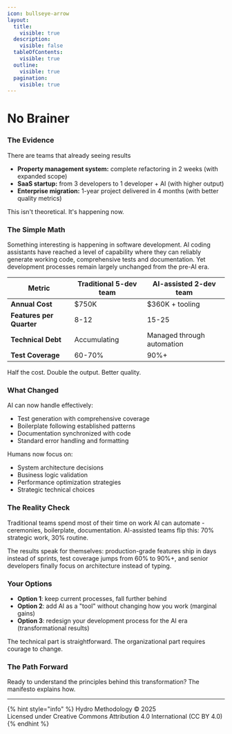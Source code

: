 ```yaml
---
icon: bullseye-arrow
layout:
  title:
    visible: true
  description:
    visible: false
  tableOfContents:
    visible: true
  outline:
    visible: true
  pagination:
    visible: true
---
```


# No Brainer

### The Evidence

There are teams that already seeing results

* **Property management system:** complete refactoring in 2 weeks (with expanded scope)
* **SaaS startup:** from 3 developers to 1 developer + AI (with higher output)
* **Enterprise migration:** 1-year project delivered in 4 months (with better quality metrics)

This isn't theoretical. It's happening now.

### The Simple Math

Something interesting is happening in software development. AI coding assistants have reached a level of capability where they can reliably generate working code, comprehensive tests and documentation. Yet development processes remain largely unchanged from the pre-AI era.

| Metric                   | Traditional 5-dev team | AI-assisted 2-dev team     |
| ------------------------ | ---------------------- | -------------------------- |
| **Annual Cost**          | $750K                  | $360K + tooling            |
| **Features per Quarter** | 8-12                   | 15-25                      |
| **Technical Debt**       | Accumulating           | Managed through automation |
| **Test Coverage**        | 60-70%                 | 90%+                       |

Half the cost. Double the output. Better quality.&#x20;

### What Changed

AI can now handle effectively:

* Test generation with comprehensive coverage
* Boilerplate following established patterns
* Documentation synchronized with code
* Standard error handling and formatting

Humans now focus on:

* System architecture decisions
* Business logic validation
* Performance optimization strategies
* Strategic technical choices

### The Reality Check

Traditional teams spend most of their time on work AI can automate - ceremonies, boilerplate, documentation. AI-assisted teams flip this: 70% strategic work, 30% routine.

The results speak for themselves: production-grade features ship in days instead of sprints, test coverage jumps from 60% to 90%+, and senior developers finally focus on architecture instead of typing.

### Your Options

* **Option 1**: keep current processes, fall further behind&#x20;
* **Option 2**: add AI as a "tool" without changing how you work (marginal gains)&#x20;
* **Option 3**: redesign your development process for the AI era (transformational results)

The technical part is straightforward. The organizational part requires courage to change.

### The Path Forward

Ready to understand the principles behind this transformation? The manifesto explains how.

***

{% hint style="info" %}
Hydro Methodology © 2025\
Licensed under Creative Commons Attribution 4.0 International (CC BY 4.0)
{% endhint %}
